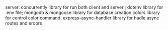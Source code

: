 server:
concurrently library for run both client and server ;
dotenv library for .env file;
mongodb & mongoose library for database creation
colors library for control color command.
express-async-handler library for hadle async routes and eroors 
